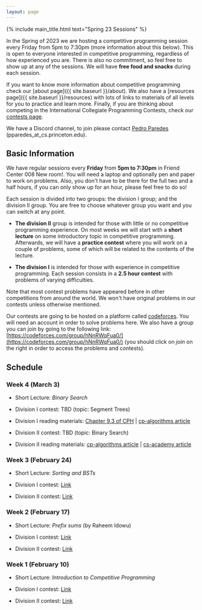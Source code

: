 ```yaml
---
layout: page
---
```


{% include main_title.html text="Spring 23 Sessions" %}

In the Spring of 2023 we are hosting a competitive programming session
every Friday from 5pm to 7:30pm (more information about this
below). This is open to everyone interested in competitive
programming, regardless of how experienced you are. There is also no
commitment, so feel free to show up at any of the sessions. We will
have **free food and snacks** during each session.

If you want to know more information about competitive programming
check our [about page]({{ site.baseurl }}/about). We also have a
[resources page]({{ site.baseurl }}/resources) with lots of links to
materials of all levels for you to practice and learn more. Finally,
if you are thinking about competing in the International Collegiate
Programming Contests, check our [contests
page](http://princeton.acm.org/events/icpc/index.html).

We have a <i class="bi bi-discord"></i> Discord channel, to join please
contact [Pedro Paredes](https://www.cs.princeton.edu/~pparedes/)
(pparedes_at_cs.princeton.edu).

## Basic Information

We have regular sessions every **Friday** from **5pm to 7:30pm** in
Friend Center 008 <span class="badge bg-primary">New room!</span>. You
will need a laptop and optionally pen and paper to work on
problems. Also, you don't have to be there for the full two and a half
hours, if you can only show up for an hour, please feel free to do so!

Each session is divided into two groups: the division I group; and the
division II group. You are free to choose whatever group you want and
you can switch at any point.

 * **The division II** group is intended for those with little or no
   competitive programming experience. On most weeks we will start with a
   **short lecture** on some introductory topic in competitive
   programming. Afterwards, we will have a **practice contest**
   where you will work on a couple of problems, some of which will be
   related to the contents of the lecture.

 * **The division I** is intended for those with experience in
     competitive programming. Each session consists in a **2.5 hour
     contest** with problems of varying difficulties.

Note that most contest problems have appeared before in other
competitions from around the world. We won't have original problems in
our contests unless otherwise mentioned.

Our contests are going to be hosted on a platform called
[codeforces](https://codeforces.com/). You will need an account in
order to solve problems here. We also have a group you can join by
going to the following link:
[https://codeforces.com/group/hNnRWqFua0/](https://codeforces.com/group/hNnRWqFua0/)
(you should click on *join* on the right in order to access the
problems and contests).

## Schedule

### Week 4 (March 3)
 * Short Lecture: *Binary Search*

 * Division I contest: TBD (topic: Segment Trees)

 * Division I reading materials: [Chapter 9.3 of CPH](https://usaco.guide/CPH.pdf#page=99) | [cp-algorithms article](https://cp-algorithms.com/data_structures/segment_tree.html)

 * Division II contest: TBD (topic: Binary Search)

 * Division II reading materials: [cp-algorithms article](https://cp-algorithms.com/num_methods/binary_search.html) | [cs-academy article](https://csacademy.com/lesson/binary_search/)

### Week 3 (February 24)
 * Short Lecture: <i>Sorting and BSTs</i>

 * Division I contest: [Link](https://codeforces.com/group/hNnRWqFua0/contest/429274)
 
 * Division II contest: [Link](https://codeforces.com/group/hNnRWqFua0/contest/429285)

### Week 2 (February 17)
 * Short Lecture: <i>Prefix sums</i> (by Raheem Idowu)

 * Division I contest: [Link](https://codeforces.com/group/hNnRWqFua0/contest/428084)
 
 * Division II contest: [Link](https://codeforces.com/group/hNnRWqFua0/contest/428083)

### Week 1 (February 10)
 * Short Lecture: <i>Introduction to Competitive Programming</i>

 * Division I contest: [Link](https://codeforces.com/group/hNnRWqFua0/contest/426972)
 
 * Division II contest: [Link](https://codeforces.com/group/hNnRWqFua0/contest/426970)
